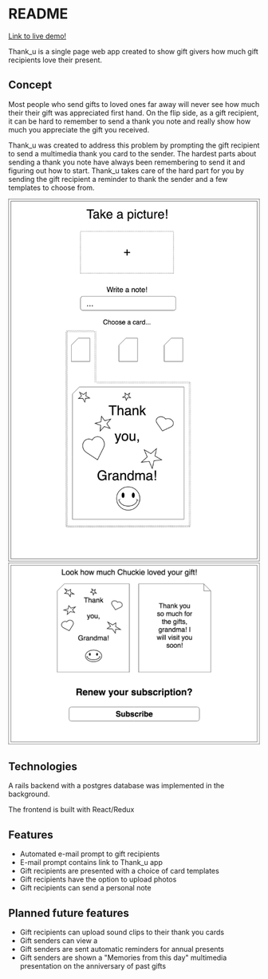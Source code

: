 # README

[Link to live demo!]()

Thank_u is a single page web app created to show gift givers how much gift recipients love their present.

## Concept
Most people who send gifts to loved ones far away will never see how much their their gift was appreciated first hand. On the flip side, as a gift recipient, it can be hard to remember to send a thank you note and really show how much you appreciate the gift you received.

Thank_u was created to address this problem by prompting the gift recipient to send a multimedia thank you card to the sender. The hardest parts about sending a thank you note have always been remembering to send it and figuring out how to start. Thank_u takes care of the hard part for you by sending the gift recipient a reminder to thank the sender and a few templates to choose from.

![Thank_u card design page](./app/assets/ThankYouPage.png)
![Thank you card](./app/assets/Renew.png)

## Technologies
A rails backend with a postgres database was implemented in the background.

The frontend is built with React/Redux

## Features
* Automated e-mail prompt to gift recipients
* E-mail prompt contains link to Thank_u app
* Gift recipients are presented with a choice of card templates
* Gift recipients have the option to upload photos
* Gift recipients can send a personal note

## Planned future features
* Gift recipients can upload sound clips to their thank you cards
* Gift senders can view a
* Gift senders are sent automatic reminders for annual presents
* Gift senders are shown a "Memories from this day" multimedia presentation on the anniversary of past gifts
